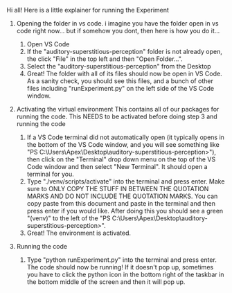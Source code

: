 Hi all! Here is a little explainer for running the Experiment

1) Opening the folder in vs code.
    i imagine you have the folder open in vs code right now... but if somehow you dont, then here is how you do it...
    1) Open VS Code
    2) If the "auditory-superstitious-perception" folder is not already open, the click "File" in the top left and then "Open Folder...".
    3) Select the "auditory-superstitious-perception" from the Desktop
    4) Great! The folder with all of its files should now be open in VS Code. As a sanity check, you should see this files, and a bunch of other files including "runExperiment.py" on the left side of the VS Code window.

2) Activating the virtual environment
    This contains all of our packages for running the code. This NEEDS to be activated before doing step 3 and running the code
    1) If a VS Code terminal did not automatically open (it typically opens in the bottom of the VS Code window, and you will see something like "PS C:\Users\Apex\Desktop\auditory-superstitious-perception>"), then click on the "Terminal" drop down menu on the top of the VS Code window and then select "New Terminal". It should open a terminal for you.
    2) Type "./venv/scripts/activate" into the terminal and press enter. Make sure to ONLY COPY THE STUFF IN BETWEEN THE QUOTATION MARKS AND DO NOT INCLUDE THE QUOTATION MARKS. You can copy paste from this document and paste in the terminal and then press enter if you would like. After doing this you should see a green "(venv)" to the left of the "PS C:\Users\Apex\Desktop\auditory-superstitious-perception>".
    3) Great! The environment is activated.

3) Running the code
    1) Type "python runExperiment.py" into the terminal and press enter. The code should now be running! If it doesn't pop up, sometimes you have to click the python icon in the bottom right of the taskbar in the bottom middle of the screen and then it will pop up.
